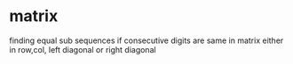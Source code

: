 # matrix
finding equal sub sequences if consecutive digits are same in matrix either in row,col, left diagonal or right diagonal
